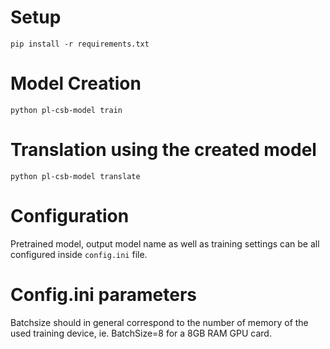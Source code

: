 # Setup
`pip install -r requirements.txt`
# Model Creation
`python pl-csb-model train`
# Translation using the created model
`python pl-csb-model translate`
# Configuration

Pretrained model, output model name as well as training settings can be all configured inside `config.ini` file.

# Config.ini parameters
Batchsize should in general correspond to the number of memory of the used training device, ie. BatchSize=8 for a 8GB RAM GPU card.
